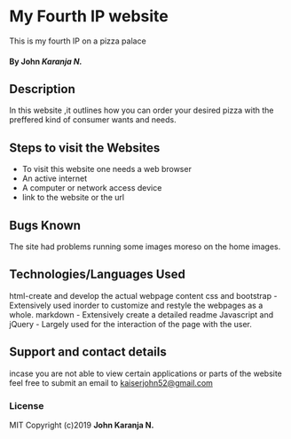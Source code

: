 # My Fourth IP website
This is my fourth IP on a pizza  palace 
#### By  John *Karanja N.*
## Description
In this website ,it outlines how you can order your desired pizza with the preffered kind of consumer wants and needs.
## Steps to visit the Websites
* To visit this website one needs a web browser
* An active internet
* A computer or network access device
* link to the website or the url



## Bugs Known

The site had problems running some images moreso on the home images.
## Technologies/Languages Used
html-create and develop the actual webpage content
css and bootstrap - Extensively used inorder to customize and restyle the webpages as a whole.
markdown - Extensively create a detailed readme
Javascript and jQuery - Largely used for the interaction of the page with the user.
## Support and contact details
incase you are not able to view certain applications or parts of the website feel free to submit an email to kaiserjohn52@gmail.com

### License
MIT
Copyright (c)2019 **John Karanja N.**